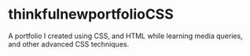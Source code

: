 ﻿# thinkfulnewportfolioCSS

A portfolio I created using CSS, and HTML while learning media queries, and other advanced CSS techniques. 
